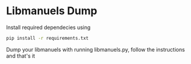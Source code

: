 # Libmanuels Dump
Install required dependecies using
```bash
pip install -r requirements.txt
```
Dump your libmanuels with running libmanuels.py, follow the instructions and that's it
